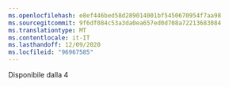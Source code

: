 ```yaml
---
ms.openlocfilehash: e8ef446bed58d289014001bf5450670954f7aa98
ms.sourcegitcommit: 9f6df084c53a3da0ea657ed0d708a72213683084
ms.translationtype: MT
ms.contentlocale: it-IT
ms.lasthandoff: 12/09/2020
ms.locfileid: "96967585"
---
```

Disponibile dalla 4
